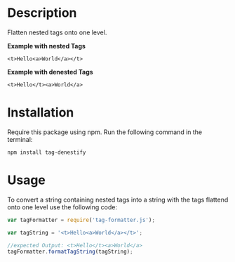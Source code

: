 # Description
Flatten nested tags onto one level.


**Example with nested Tags**

```
<t>Hello<a>World</a></t>

```

**Example with denested Tags**

```
<t>Hello</t><a>World</a>

```

# Installation
Require this package using npm. Run the following command in the terminal:
```
npm install tag-denestify

```

# Usage
To convert a string containing nested tags into a string with the 
tags flattend onto one level use the following code:

```javascript
var tagFormatter = require('tag-formatter.js');

var tagString = '<t>Hello<a>World</a></t>';

//expected Output: <t>Hello</t><a>World</a>
tagFormatter.formatTagString(tagString);
```
